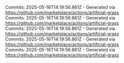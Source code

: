 Commits: 2025-05-16T14:19:56.861Z - Generated via https://github.com/marketplace/actions/artificial-grass
<br>
Commits: 2025-05-16T14:19:56.861Z - Generated via https://github.com/marketplace/actions/artificial-grass
<br>
Commits: 2025-05-16T14:19:56.861Z - Generated via https://github.com/marketplace/actions/artificial-grass
<br>
Commits: 2025-05-16T14:19:56.861Z - Generated via https://github.com/marketplace/actions/artificial-grass
<br>
Commits: 2025-05-16T14:19:56.861Z - Generated via https://github.com/marketplace/actions/artificial-grass
<br>

